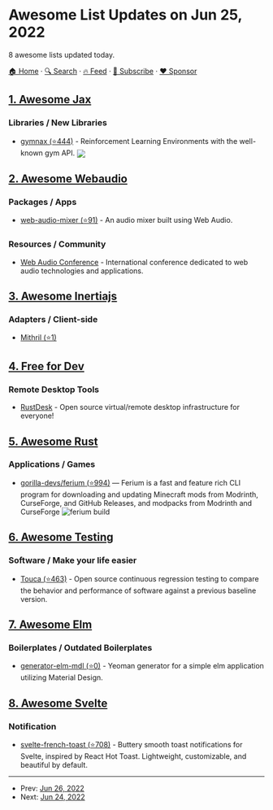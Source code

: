 # Awesome List Updates on Jun 25, 2022

8 awesome lists updated today.

[🏠 Home](/README.md) · [🔍 Search](https://www.trackawesomelist.com/search/) · [🔥 Feed](https://www.trackawesomelist.com/rss.xml) · [📮 Subscribe](https://trackawesomelist.us17.list-manage.com/subscribe?u=d2f0117aa829c83a63ec63c2f&id=36a103854c) · [❤️  Sponsor](https://github.com/sponsors/theowenyoung)



## [1. Awesome Jax](/content/n2cholas/awesome-jax/README.md)

### Libraries / New Libraries

*   [gymnax (⭐444)](https://github.com/RobertTLange/gymnax) - Reinforcement Learning Environments with the well-known gym API. <img src="https://img.shields.io/github/stars/RobertTLange/gymnax?style=social" align="center">

## [2. Awesome Webaudio](/content/notthetup/awesome-webaudio/README.md)

### Packages / Apps

*   [web-audio-mixer (⭐91)](https://github.com/jamesfiltness/web-audio-mixer) - An audio mixer built using Web Audio.

### Resources / Community

*   [Web Audio Conference](https://webaudioconf.com/) - International conference dedicated to web audio technologies and applications.

## [3. Awesome Inertiajs](/content/innocenzi/awesome-inertiajs/README.md)

### Adapters / Client-side

*   [Mithril (⭐1)](https://github.com/maicol07/inertia-mithril)

## [4. Free for Dev](/content/ripienaar/free-for-dev/README.md)

### Remote Desktop Tools

*   [RustDesk](https://rustdesk.com/) - Open source virtual/remote desktop infrastructure for everyone!

## [5. Awesome Rust](/content/rust-unofficial/awesome-rust/README.md)

### Applications / Games

*   [gorilla-devs/ferium (⭐994)](https://github.com/gorilla-devs/ferium) — Ferium is a fast and feature rich CLI program for downloading and updating Minecraft mods from Modrinth, CurseForge, and GitHub Releases, and modpacks from Modrinth and CurseForge ![ferium build](https://github.com/gorilla-devs/ferium/actions/workflows/build.yml/badge.svg?branch=main)

## [6. Awesome Testing](/content/TheJambo/awesome-testing/README.md)

### Software / Make your life easier

*   [Touca (⭐463)](https://github.com/trytouca/trytouca) - Open source continuous regression testing to compare the behavior and performance of software against a previous baseline version.

## [7. Awesome Elm](/content/sporto/awesome-elm/README.md)

### Boilerplates / Outdated Boilerplates

*   [generator-elm-mdl (⭐0)](https://github.com/ashellwig/generator-elm-mdl) - Yeoman generator for a simple elm application utilizing Material Design.

## [8. Awesome Svelte](/content/TheComputerM/awesome-svelte/README.md)

### Notification

*   [svelte-french-toast (⭐708)](https://github.com/kbrgl/svelte-french-toast) - Buttery smooth toast notifications for Svelte, inspired by React Hot Toast. Lightweight, customizable, and beautiful by default.

---

- Prev: [Jun 26, 2022](/content/2022/06/26/README.md)
- Next: [Jun 24, 2022](/content/2022/06/24/README.md)